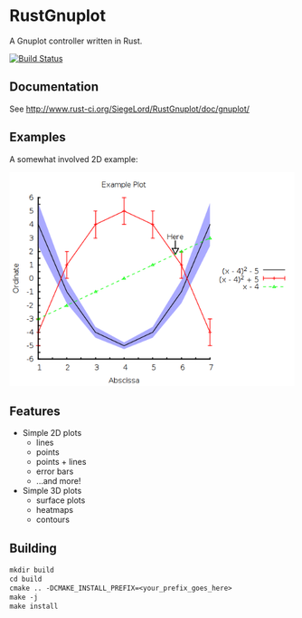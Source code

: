 # RustGnuplot

A Gnuplot controller written in Rust.

[![Build Status](https://travis-ci.org/SiegeLord/RustGnuplot.png)](https://travis-ci.org/SiegeLord/RustGnuplot)

## Documentation

See http://www.rust-ci.org/SiegeLord/RustGnuplot/doc/gnuplot/

## Examples

A somewhat involved 2D example:

![2D Example plot](doc/fg1.1.png)

## Features

* Simple 2D plots
	* lines
	* points
	* points + lines
	* error bars
	* ...and more!
* Simple 3D plots
	* surface plots
	* heatmaps
	* contours

## Building

~~~
mkdir build
cd build
cmake .. -DCMAKE_INSTALL_PREFIX=<your_prefix_goes_here>
make -j
make install
~~~
